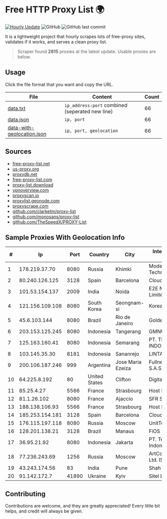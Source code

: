 
# Free HTTP Proxy List 🌍

[![Hourly Update](https://github.com/mertguvencli/http-proxy-list/actions/workflows/main.yml/badge.svg?branch=main)](https://github.com/mertguvencli/http-proxy-list/actions/workflows/main.yml)
![GitHub](https://img.shields.io/github/license/mertguvencli/http-proxy-list)
![GitHub last commit](https://img.shields.io/github/last-commit/mertguvencli/http-proxy-list)

It is a lightweight project that hourly scrapes lots of free-proxy sites, validates if it works, and serves a clean proxy list.


> Scraper found **2815** proxies at the latest update. Usable proxies are below.

## Usage

Click the file format that you want and copy the URL.


|File|Content|Count|
|----|-------|-----|
|[data.txt](https://raw.githubusercontent.com/mertguvencli/http-proxy-list/main/proxy-list/data.txt)|`ip_address:port` combined (seperated new line)|66|
|[data.json](https://raw.githubusercontent.com/mertguvencli/http-proxy-list/main/proxy-list/data.json)|`ip, port`|66|
|[data-with-geolocation.json](https://raw.githubusercontent.com/mertguvencli/http-proxy-list/main/proxy-list/data-with-geolocation.json)|`ip, port, geolocation`|66|

## Sources

* [free-proxy-list.net](https://free-proxy-list.net)
* [us-proxy.org](https://www.us-proxy.org)
* [proxydb.net](http://proxydb.net)
* [free-proxy-list.com](https://free-proxy-list.com/?page=&port=&type%5B%5D=http&type%5B%5D=https&up_time=0&search=Search)
* [proxy-list.download](https://www.proxy-list.download/HTTP)
* [vpnoverview.com](https://vpnoverview.com/privacy/anonymous-browsing/free-proxy-servers)
* [proxyscan.io](https://www.proxyscan.io)
* [proxylist.geonode.com](https://proxylist.geonode.com/api/proxy-list?limit=300&page=1&sort_by=lastChecked&sort_type=desc&protocols=http,https)
* [proxyscrape.com](https://api.proxyscrape.com/v2/?request=displayproxies&protocol=http&timeout=10000&country=all&ssl=all&anonymity=all)
* [github.com/clarketm/proxy-list](https://raw.githubusercontent.com/clarketm/proxy-list/master/proxy-list-raw.txt)
* [github.com/monosans/proxy-list](https://raw.githubusercontent.com/monosans/proxy-list/main/proxies/http.txt)
* [github.com/TheSpeedX/PROXY-List](https://raw.githubusercontent.com/TheSpeedX/PROXY-List/master/http.txt)


## Sample Proxies With Geolocation Info

|#|Ip|Port|Country|City|Internet Service Provider|
|-|--|----|-------|----|-------------------------|
|1|178.219.37.70|8080|Russia|Khimki|Modern Technologies Ltd.|
|2|80.240.126.125|3128|Spain|Barcelona|Cloudi Nextgen SL|
|3|101.53.154.137|2009|India|Noida|E2E Networks Limited|
|4|121.156.109.108|8080|South Korea|Seongnam-si|Korea Telecom|
|5|45.6.103.144|8080|Brazil|Rio de Janeiro|Golden Link|
|6|203.153.125.245|8080|Indonesia|Tangerang|GMNUSANTARA|
|7|125.163.160.41|8080|Indonesia|Semarang|PT. TELKOM INDONESIA|
|8|103.145.35.30|8181|Indonesia|Sananrejo|LINTASDATA|
|9|200.106.187.246|999|Argentina|Jose Maria Ezeiza|Fullnet Solutions S.A.S.|
|10|64.225.8.192|80|United States|Clifton|DigitalOcean, LLC|
|11|85.25.4.27|5566|France|Strasbourg|Host Europe GmbH|
|12|81.1.26.102|8080|France|Ajaccio|SFR SA|
|13|188.138.106.93|5566|France|Strasbourg|Host Europe GmbH|
|14|185.253.154.181|3128|Spain|Barcelona|Cloudi Nextgen SL|
|15|176.115.197.118|8080|Russia|Moscow|UnitTelecom LLC|
|16|128.201.138.21|3128|Brazil|Manaus|FiOS Tecnologia|
|17|36.95.21.92|8080|Indonesia|Jakarta|PT. Telekomunikasi Indonesia|
|18|77.236.243.69|1256|Russia|Moscow|ArtCommunications Ltd. ISP. Moscow|
|19|43.243.174.56|83|India|Pune|Shah Solutions|
|20|91.142.172.7|41890|Ukraine|Kyiv|Sitel Ltd|



## Contributing

Contributions are welcome, and they are greatly appreciated! Every
little bit helps, and credit will always be given.

